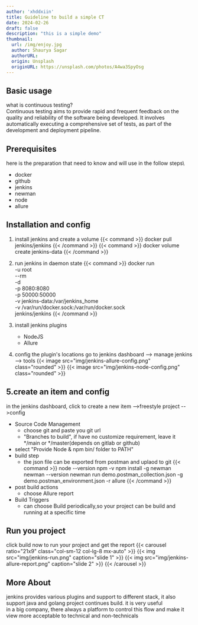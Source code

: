 ```yaml
---
author: 'xhddxiin'
title: Guideline to build a simple CT
date: 2024-02-26
draft: false
description: "this is a simple demo"
thumbnail:
  url: /img/enjoy.jpg
  author: Shaurya Sagar
  authorURL:
  origin: Unsplash
  originURL: https://unsplash.com/photos/A4wa3SpyOsg
---
```

## Basic usage

what is continuous testing?\
Continuous testing aims to provide rapid and frequent feedback on the quality and reliability of the software being 
developed. It involves automatically executing a comprehensive set of tests, as part of the development and deployment 
pipeline.

## Prerequisites

here is the preparation that need to know and will use in the follow steps\

- docker
- github
- jenkins
- newman
- node
- allure

## Installation and config

1. install jenkins and create a volume
   {{< command >}}
   docker pull jenkins/jenkins
   {{< /command >}}
   {{< command >}}
   docker volume create jenkins-data
   {{< /command >}}

2. run jenkins in daemon state
   {{< command >}}
   docker run \
   -u root \
   --rm \
   -d \
   -p 8080:8080 \
   -p 50000:50000 \
   -v jenkins-data:/var/jenkins_home \
   -v /var/run/docker.sock:/var/run/docker.sock \
   jenkins/jenkins
   {{< /command >}}

3. install jenkins plugins
   - NodeJS
   - Allure

4. config the plugin's locations
   go to jenkins dashboard --> manage jenkins --> tools
   {{< image src="img/jenkins-allure-config.png" class="rounded" >}}
   {{< image src="img/jenkins-node-config.png" class="rounded" >}}

## 5.create an item and config

in the jenkins dashboard, click to create a new item -->freestyle project -->config
- Source Code Management
  - choose git and paste you git url
  - "Branches to build", if have no customize requirement, leave it */main or */master(depends on gitlab or github)
- select "Provide Node & npm bin/ folder to PATH"
- build step
  - the json file can be exported from postman and uplaod to git
    {{< command >}}
    node --version
    npm -v
    npm install -g newman
    newman --version
    newman run demo.postman_collection.json -g demo.postman_environment.json -r allure
    {{< /command >}}
- post build actions 
  - choose Allure report
- Build Triggers
  - can choose Build periodically,so your project can be build and running at a specific time

## Run you project

click build now to run your project and get the report
{{< carousel ratio="21x9" class="col-sm-12 col-lg-8 mx-auto" >}}
{{< img src="img/jenkins-run.png" caption="slide 1" >}}
{{< img src="img/jenkins-allure-report.png" caption="slide 2" >}}
{{< /carousel >}}

## More About

jenkins provides various plugins and support to different stack, it also support java and golang project continues 
build. it is very useful\
in a big company, there always a platform to control this flow and make it view more acceptable to technical and
non-technicals